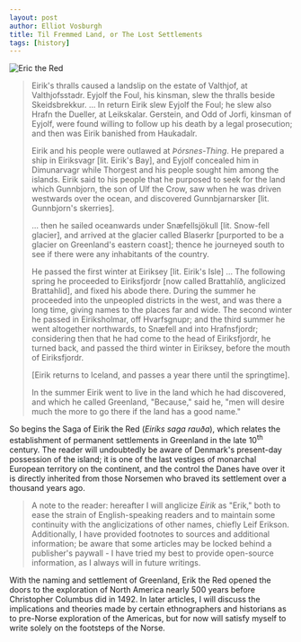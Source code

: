 ```yaml
---
layout: post
author: Elliot Vosburgh
title: Til Fremmed Land, or The Lost Settlements
tags: [history]
---
```


![Eric the Red](assets/eric-the-red.png)

>   Eirik's thralls caused a landslip on the estate of Valthjof, at  Valthjofsstadr. Eyjolf the Foul, his kinsman, slew the thralls beside Skeidsbrekkur. ... In return Eirik slew Eyjolf the Foul; he slew also Hrafn the Dueller, at Leikskalar. Gerstein, and Odd of Jorfi, kinsman of Eyjolf, were found willing to  follow up his death by a legal prosecution; and then was Eirik banished  from Haukadalr.
>
>   Eirik and his people were outlawed at *Þórsnes-Thing*. He prepared a ship in Eiriksvagr [lit. Eirik's Bay], and Eyjolf concealed him in Dimunarvagr while Thorgest and his people sought him among the islands. Eirik said to his people that he purposed to seek for the land which  Gunnbjorn, the son of Ulf the Crow, saw when he was driven westwards  over the ocean, and discovered Gunnbjarnarsker [lit. Gunnbjorn's skerries].
>
>   ... then he sailed oceanwards under Snæfellsjökull [lit. Snow-fell glacier], and arrived at the glacier called Blaserkr [purported to be a glacier on Greenland's eastern coast]; thence he  journeyed south to see if there were any inhabitants of the country.
>
>   He passed the first winter at Eiriksey [lit. Eirik's Isle] ... The following spring he proceeded to Eiriksfjordr [now called Brattahlíð, anglicized Brattahlid], and fixed his abode there. During the summer he proceeded into the unpeopled districts in  the west, and was there a long time, giving names to the places far and  wide. The second winter he passed in Eiriksholmar, off Hvarfsgnupr; and the third summer he went altogether northwards, to Snæfell and into Hrafnsfjordr; considering then that he had come to the head of Eiriksfjordr, he turned back, and passed the third winter in Eiriksey, before the mouth of  Eiriksfjordr.
>
>   [Eirik returns to Iceland, and passes a year there until the springtime].
>
>   In the summer Eirik went to live in the land which he had discovered, and which he called Greenland, "Because," said he, "men will desire much the more to go there if the land has a good name."

So begins the Saga of Eirik the Red (*Eiríks saga rauða*), which relates the establishment of permanent settlements in Greenland in the late 10<sup>th</sup> century. The reader will undoubtedly be aware of Denmark's present-day possession of the island; it is one of the last vestiges of monarchal European territory on the continent, and the control the Danes have over it is directly inherited from those Norsemen who braved its settlement over a thousand years ago.

>   A note to the reader: hereafter I will anglicize *Eirik* as "Erik," both to ease the strain of English-speaking readers and to maintain some continuity with the anglicizations of other names, chiefly Leif Erikson. Additionally, I have provided footnotes to sources and additional information; be aware that some articles may be locked behind a publisher's paywall - I have tried my best to provide open-source information, as I always will in future writings.

With the naming and settlement of Greenland, Erik the Red opened the doors to the exploration of North America nearly 500 years before Christopher Columbus did in 1492. In later articles, I will discuss the implications and theories made by certain ethnographers and historians as to pre-Norse exploration of the Americas, but for now will satisfy myself to write solely on the footsteps of the Norse.
